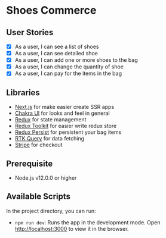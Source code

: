 # Shoes Commerce

## User Stories

-  [x] As a user, I can see a list of shoes
-  [x] As a user, I can see detailed shoe
-  [x] As a user, I can add one or more shoes to the bag
-  [x] As a user, I can change the quantity of shoe
-  [x] As a user, I can pay for the items in the bag

## Libraries

- [Next.js](https://nextjs.org) for make easier create SSR apps
- [Chakra UI](https://chakra-ui.com) for looks and feel in general
- [Redux](http://redux.js.org) for state management
- [Redux Toolkit](https://redux-toolkit.js.org) for easier write redux store
- [Redux Persist](https://github.com/rt2zz/redux-persist) for persistent your bag items
- [RTK Query](https://redux-toolkit.js.org/rtk-query/overview) for data fetching
- [Stripe](https://stripe.com) for checkout

## Prerequisite

- Node.js v12.0.0 or higher

## Available Scripts

In the project directory, you can run:

- `npm run dev`: Runs the app in the development mode. Open [http://localhost:3000](http://localhost:3000) to view it in the browser.
